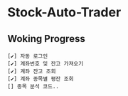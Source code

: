 # Stock-Auto-Trader

## Woking Progress
```
[✔] 자동 로그인
[✔] 계좌번호 및 잔고 가져오기
[✔] 계좌 잔고 조회
[✔] 계좌 종목별 평잔 조회
[] 종목 분석 코드..
```
